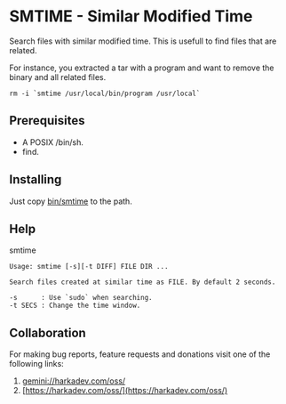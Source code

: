 # SMTIME - Similar Modified Time

Search files with similar modified time. This is usefull to
find files that are related.

For instance, you extracted a tar with a program and want to
remove the binary and all related files.

    rm -i `smtime /usr/local/bin/program /usr/local`

## Prerequisites

+ A POSIX /bin/sh.
+ find.

## Installing

Just copy [bin/smtime](bin/smtime) to the path.

## Help

smtime

    Usage: smtime [-s][-t DIFF] FILE DIR ...
    
    Search files created at similar time as FILE. By default 2 seconds.
    
    -s      : Use `sudo` when searching.
    -t SECS : Change the time window.

## Collaboration

For making bug reports, feature requests and donations visit one of the
following links:

1. [gemini://harkadev.com/oss/](gemini://harkadev.com/oss/)
2. [https://harkadev.com/oss/](https://harkadev.com/oss/)

